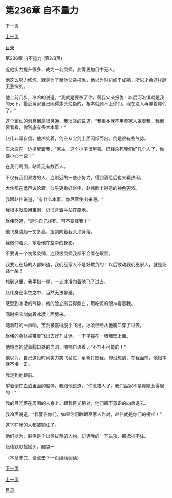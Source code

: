 <h1>第236章   自不量力</h1>
            <div><p><a href="./707_%E7%AC%AC236%E7%AB%A0_%E8%87%AA%E4%B8%8D%E9%87%8F%E5%8A%9B.md">下一页</a></p><p><a href="./705_%E7%AC%AC236%E7%AB%A0_%E8%87%AA%E4%B8%8D%E9%87%8F%E5%8A%9B.md">上一页</a></p><p><a href="../">目录</a></p></div>
            <div><p>第236章   自不量力 (第2/3页)</p><p>近他实力提升很多，成为一名灵师，变得更加目中无人。</p><p>他这么努力修炼，就是为了替他父亲报仇，他以为时机终于成熟，所以才会这样肆无忌惮的。</p><p>他上前几步，冷冷的说道。“我就是要杀了你，替我父亲报仇！以后河洛镇就是我的天下。最近黄家自己闹得焦头烂额的，根本就顾不上你们，现在没人再罩着你们了。“</p><p>这个家伙的消息倒是很灵通，我淡淡的说道，“我根本就不用黄家人罩着我，我倒要看看，你到底有多大本事！“</p><p>赵伟非常自信，他冷笑着，剑芒从宝剑上面闪烁而出。倒是很有些气势。</p><p>车永波在一边提醒着我，“家主，这个小子很厉害。已经杀死我们好几个人了，你要小心一些！“</p><p>在我们周围，站着足有数百人。</p><p>不仅有我们双方的人，连附近的一些小势力，得到消息后也来看热闹。</p><p>大伙都在低声议论着，似乎更看好赵伟，赵伟脸上得意的神色更浓。</p><p>我跟赵伟说道，“有什么本事，你尽管使出来吧。“</p><p>我根本就没用宝剑，仍旧背着手站在原地。</p><p>赵伟怒道，“是你自己找死，可不要怪我！“</p><p>他飞身跳起一丈多高，宝剑向着我头顶劈落。</p><p>我微仰着头，望着他在空中的身影。</p><p>不要说一个初级灵师，连顶级灵师我都不会看在眼里。</p><p>我要让在场的人都知道，我们巫家人不是好欺负的！以后敢动我们巫家人，就是死路一条！</p><p>想到这里，我手指一弹，一支冰凌向着他飞了过去。</p><p>赵伟身在半空之中，当然无法躲避。</p><p>感受到冰凌的气势，他的脸立刻变得煞白，用吃惊的眼神看着我。</p><p>同时把宝剑向着冰凌上面劈来。</p><p>随着叮的一声响，宝剑被震得脱手飞出，冰凌已经从他胸口穿了过去。</p><p>赵伟的身体被带着飞出去好几丈远，一下子撞在一堵墙壁上面。</p><p>他惊恐的望着胸口处的血洞，喃喃自语着，“不??不可能的！“</p><p>他以为，自己这段时间实力突飞猛进，足够打败我。却没想到，在我面前，他根本就不堪一击。</p><p>我走到他跟前。</p><p>望着倒在血泊里面的赵伟，我跟他说道，“你惹错人了。我们巫家不是你能惹得起的！“</p><p>我的目光落在周围的人身上。跟我目光相对，他们都下意识的向后退去。</p><p>我冷声说道，“我警告你们，如果你们敢跟巫家人作对，赵伟就是你们的榜样！“</p><p>这下在场的人都被镇住了。</p><p>他们以为，赵伟是个出类拔萃的人物，却连我的一下进攻，都抵挡不住。</p><p>赵伟默默摇摇头，脑袋一</p><p>（本章未完，请点击下一页继续阅读）</p></div>
            <div><p><a href="./707_%E7%AC%AC236%E7%AB%A0_%E8%87%AA%E4%B8%8D%E9%87%8F%E5%8A%9B.md">下一页</a></p><p><a href="./705_%E7%AC%AC236%E7%AB%A0_%E8%87%AA%E4%B8%8D%E9%87%8F%E5%8A%9B.md">上一页</a></p><p><a href="../">目录</a></p></div>